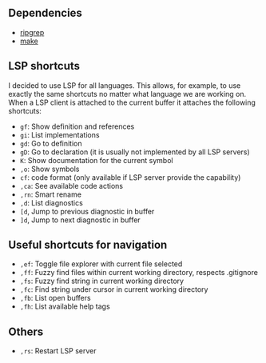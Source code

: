 ## Dependencies
- [ripgrep](https://github.com/BurntSushi/ripgrep)
- [make](https://www.gnu.org/software/make/)

## LSP shortcuts
I decided to use LSP for all languages. This allows, for example, to use exactly the same shortcuts no matter what language we are working on.
When a LSP client is attached to the current buffer it attaches the following shortcuts:
- `gf`: Show definition and references
- `gi`: List implementations
- `gd`: Go to definition
- `gD`: Go to declaration (it is usually not implemented by all LSP servers)
- `K`: Show documentation for the current symbol
- `,o`: Show symbols
- `cf`: code format (only available if LSP server provide the capability)
- `,ca`: See available code actions
- `,rn`: Smart rename
- `,d`: List diagnostics
- `[d`, Jump to previous diagnostic in buffer
- `]d`, Jump to next diagnostic in buffer


## Useful shortcuts for navigation
- `,ef`: Toggle file explorer with current file selected
- `,ff`: Fuzzy find files within current working directory, respects .gitignore
- `,fs`: Fuzzy find string in current working directory
- `,fc`: Find string under cursor in current working directory
- `,fb`: List open buffers
- `,fh`: List available help tags


## Others
- `,rs`: Restart LSP server
